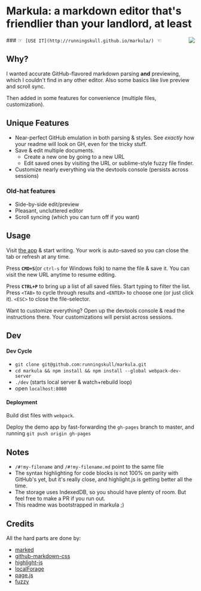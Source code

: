 # Markula: a markdown editor that's friendlier than your landlord, at least

<img src="https://cloud.githubusercontent.com/assets/187989/11111809/f1ef969e-88c9-11e5-9d7d-3a785ab56643.png" align=right>
### ☞ &nbsp;<code>[USE IT](http://runningskull.github.io/markula/)</code> &nbsp;☜


## Why?

I wanted accurate GitHub-flavored markdown parsing **and** previewing, which I couldn't find in any other editor. Also some  basics like live preview and scroll sync. 

Then added in some features for convenience (multiple files, customization).

## Unique Features
- Near-perfect GitHub emulation in both parsing & styles. See _exactly_ how your readme will look on GH, even for the tricky stuff.
- Save & edit multiple documents. 
    - Create a new one by going to a new URL
    - Edit saved ones by visiting the URL or sublime-style fuzzy file finder.
- Customize nearly everything via the devtools console (persists across sessions)

### Old-hat features
- Side-by-side edit/preview
- Pleasant, uncluttered editor
- Scroll syncing (which you can turn off if you want)

## Usage
Visit [the app](http://runningskull.github.io/markula/) & start writing.  Your work is auto-saved so you can close the tab or refresh at any time.

Press **`CMD+S`**(or `ctrl-s` for Windows folk) to name the file & save it. You can visit the new URL anytime to resume editing.

Press **`CTRL+P`** to bring up a list of all saved files. Start typing to filter the list. Press `<TAB>` to cycle through results and `<ENTER>` to choose one (or just click it). `<ESC>` to close the file-selector.

Want to customize everything? Open up the devtools console & read the instructions there. Your customizations will persist across sessions.


## Dev

#### Dev Cycle

- `git clone git@github.com:runningskull/markula.git`
- `cd markula && npm install && npm install --global webpack-dev-server`
- `./dev` (starts local server & watch+rebuild loop)
- open `localhost:8080`

#### Deployment

Build dist files with `webpack`.

Deploy the demo app by fast-forwarding the `gh-pages` branch to master, and running `git push origin gh-pages`


## Notes
- `/#!my-filename` and `/#!my-filename.md` point to the same file
- The syntax highlighting for code blocks is not 100% on parity with GitHub's yet, but it's really close, and highlight.js is getting better all the time.
- The storage uses IndexedDB, so you should have plenty of room. But feel free to make a PR if you run out.
- This readme was bootstrapped in markula ;)


## Credits
All the hard parts are done by:
- [marked](https://github.com/chjj/marked)
- [github-markdown-css](https://github.com/sindresorhus/github-markdown-css)
- [highlight-js](https://github.com/isagalaev/highlight.js)
- [localForage](https://github.com/mozilla/localForage)
- [page.js](https://github.com/visionmedia/page.js)
- [fuzzy](https://github.com/mattyork/fuzzy)
